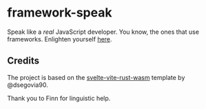 # framework-speak

Speak like a _real_ JavaScript developer. You know, the ones that use frameworks. Enlighten yourself [here](https://ashwagandhae.github.io/framework-speak/).

## Credits

The project is based on the [svelte-vite-rust-wasm](https://github.com/dsegovia90/wasm-vite-svelte-monorepo) template by @dsegovia90.

Thank you to Finn for linguistic help.
